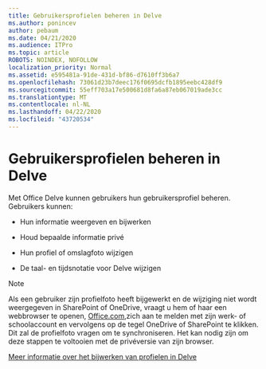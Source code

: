 ```yaml
---
title: Gebruikersprofielen beheren in Delve
ms.author: ponincev
author: pebaum
ms.date: 04/21/2020
ms.audience: ITPro
ms.topic: article
ROBOTS: NOINDEX, NOFOLLOW
localization_priority: Normal
ms.assetid: e595481a-91de-431d-bf86-d7610ff3b6a7
ms.openlocfilehash: 73061d23b7deec176f0695dcfb1895eebc428df9
ms.sourcegitcommit: 55eff703a17e500681d8fa6a87eb067019ade3cc
ms.translationtype: MT
ms.contentlocale: nl-NL
ms.lasthandoff: 04/22/2020
ms.locfileid: "43720534"
---
```

# <a name="manage-user-profiles-in-delve"></a>Gebruikersprofielen beheren in Delve

Met Office Delve kunnen gebruikers hun gebruikersprofiel beheren. Gebruikers kunnen:
  
- Hun informatie weergeven en bijwerken
    
- Houd bepaalde informatie privé
    
- Hun profiel of omslagfoto wijzigen
    
- De taal- en tijdsnotatie voor Delve wijzigen
    
> [!NOTE]
> Als een gebruiker zijn profielfoto heeft bijgewerkt en de wijziging niet wordt weergegeven in SharePoint of OneDrive, vraagt u hem of haar een webbrowser te openen, [Office.com,](https://www.office.com)zich aan te melden met zijn werk- of schoolaccount en vervolgens op de tegel OneDrive of SharePoint te klikken. Dit zal de profielfoto vragen om te synchroniseren. Het kan nodig zijn om deze stappen te voltooien met de privéversie van zijn browser. 
  
[Meer informatie over het bijwerken van profielen in Delve](https://go.microsoft.com/fwlink/?linkid=735070)
  

